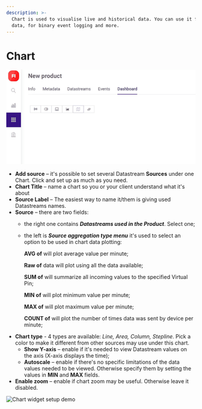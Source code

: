 ```yaml
---
description: >-
  Chart is used to visualise live and historical data. You can use it for sensor
  data, for binary event logging and more.
---
```


# Chart

![Add Chart widget and click Setup pictogram](../../../../.gitbook/assets/chart_create.gif)

* **Add source** – it's possible to set several Datastream **Sources** under one Chart. Click and set up as much as you need. 
* **Chart Title** – name a chart so you or your client understand what it's about 
* **Source Label** – The easiest way to name it/them is giving used Datastreams names.   
* **Source** – there are two fields: 
  * the  right one contains _**Datastreams used in the Product**_. Select one;   
  * the left is _**Source aggregation type menu**_ it's used to select an option to be used in chart data plotting:

    **AVG of** will plot average value per minute;

    **Raw of** data will plot using all the data available;

    **SUM of** will summarize all incoming values to the specified Virtual Pin;

    **MIN of** will plot minimum value per minute;

    **MAX of** will plot maximum value per minute;

    **COUNT of** will plot the number of times data was sent by device per minute;  
* **Chart type** - 4 types are available: _Line, Area, Column, Stepline_. Pick a color to make it different from other sources may use under this chart.  
  * **Show Y-axis** – enable if it's needed to view Datastream values on the axis \(X-axis displays the time\);  
  * **Autoscale** – enable if there's no specific limitations of the data values needed to be viewed. Otherwise specify them by setting the values in **MIN** and **MAX** fields. 
* **Enable zoom** – enable if chart zoom may be useful. Otherwise leave it disabled.

![Chart widget setup demo](../../../../.gitbook/assets/chart_setup.gif)



